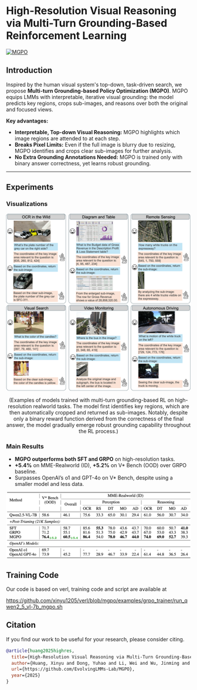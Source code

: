 # High-Resolution Visual Reasoning via Multi-Turn Grounding-Based Reinforcement Learning

[![MGPO](https://img.shields.io/badge/Blog-MGPO-blue)](https://www.lmms-lab.com/posts/highres_visual_reasoning)

<!-- Authors: [Xinyu Huang](https://xinyu1205.github.io/), [Yuhao Dong](https://scholar.google.com/citations?user=kMui170AAAAJ&hl=zh-CN), Wei Li, Jinming Wu, Zihao Deng, [Bo Li](https://brianboli.com/), Zejun Ma -->


## Introduction

Inspired by the human visual system's top-down, task-driven search, we propose **Multi-turn Grounding-based Policy Optimization (MGPO)**. MGPO equips LMMs with interpretable, iterative visual grounding: the model predicts key regions, crops sub-images, and reasons over both the original and focused views.

**Key advantages:**
- **Interpretable, Top-down Visual Reasoning:** MGPO highlights which image regions are attended to at each step.
- **Breaks Pixel Limits:** Even if the full image is blurry due to resizing, MGPO identifies and crops clear sub-images for further analysis.
- **No Extra Grounding Annotations Needed:** MGPO is trained only with binary answer correctness, yet learns robust grounding.


---

## Experiments

### Visualizations
<p align="center">
  <img src="images/2.png" width="800">
</p>

<p align="center">
  (Examples of models trained with multi-turn grounding-based RL on high-resolution realworld tasks. The model first identifies key regions, which are then automatically cropped and returned as sub-images. Notably, despite only a binary reward function derived from the correctness of the final answer, the model gradually emerge robust grounding capability throughout the RL process.)
</p>


### Main Results

- **MGPO outperforms both SFT and GRPO** on high-resolution tasks.
- **+5.4%** on MME-Realworld (ID), **+5.2%** on V* Bench (OOD) over GRPO baseline.
- Surpasses OpenAI’s o1 and GPT-4o on V* Bench, despite using a smaller model and less data.

<p align="center">
  <img src="images/7.png" width="800">
</p>


## Training Code

Our code is based on verl, training code and script are available at 

https://github.com/xinyu1205/verl/blob/mgpo/examples/grpo_trainer/run_qwen2_5_vl-7b_mgpo.sh


## Citation
If you find our work to be useful for your research, please consider citing.

```bibtex
@article{huang2025highres,
  title={High-Resolution Visual Reasoning via Multi-Turn Grounding-Based Reinforcement Learning},
  author={Huang, Xinyu and Dong, Yuhao and Li, Wei and Wu, Jinming and Deng, Zihao and Li, Bo and Ma, Zejun},
  url={https://github.com/EvolvingLMMs-Lab/MGPO},
  year={2025}
}
```